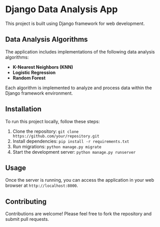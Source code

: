 # Django Data Analysis App

This project is built using Django framework for web development.

## Data Analysis Algorithms

The application includes implementations of the following data analysis algorithms:

- **K-Nearest Neighbors (KNN)**
- **Logistic Regression**
- **Random Forest**

Each algorithm is implemented to analyze and process data within the Django framework environment.

## Installation

To run this project locally, follow these steps:

1. Clone the repository: `git clone https://github.com/your/repository.git`
2. Install dependencies: `pip install -r requirements.txt`
3. Run migrations: `python manage.py migrate`
4. Start the development server: `python manage.py runserver`

## Usage

Once the server is running, you can access the application in your web browser at `http://localhost:8000`.

## Contributing

Contributions are welcome! Please feel free to fork the repository and submit pull requests.
